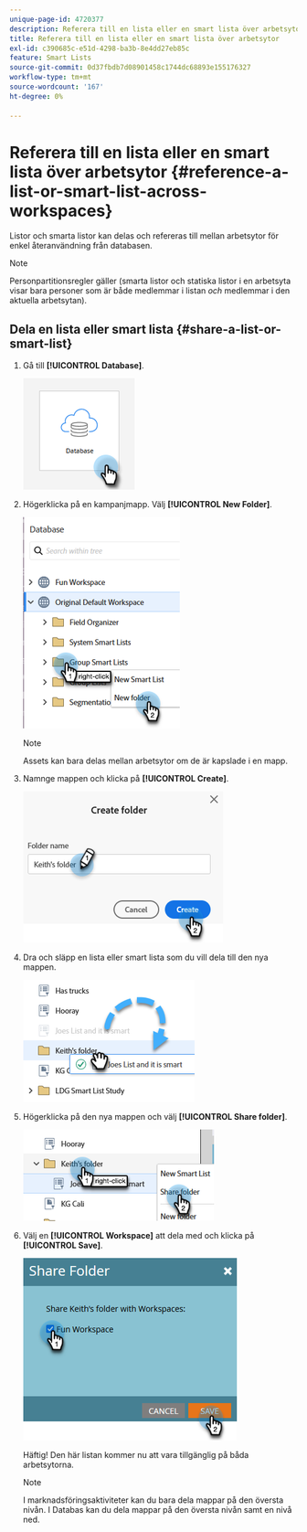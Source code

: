 ```yaml
---
unique-page-id: 4720377
description: Referera till en lista eller en smart lista över arbetsytor - Marketo Docs - produktdokumentation
title: Referera till en lista eller en smart lista över arbetsytor
exl-id: c390685c-e51d-4298-ba3b-8e4dd27eb85c
feature: Smart Lists
source-git-commit: 0d37fbdb7d08901458c1744dc68893e155176327
workflow-type: tm+mt
source-wordcount: '167'
ht-degree: 0%

---
```


# Referera till en lista eller en smart lista över arbetsytor {#reference-a-list-or-smart-list-across-workspaces}

Listor och smarta listor kan delas och refereras till mellan arbetsytor för enkel återanvändning från databasen.

>[!NOTE]
>
>Personpartitionsregler gäller (smarta listor och statiska listor i en arbetsyta visar bara personer som är både medlemmar i listan _och_ medlemmar i den aktuella arbetsytan).

## Dela en lista eller smart lista {#share-a-list-or-smart-list}

1. Gå till **[!UICONTROL Database]**.

   ![](assets/reference-a-list-or-smart-list-across-workspaces-1.png)

1. Högerklicka på en kampanjmapp. Välj **[!UICONTROL New Folder]**.

   ![](assets/reference-a-list-or-smart-list-across-workspaces-2.png)

   >[!NOTE]
   >
   >Assets kan bara delas mellan arbetsytor om de är kapslade i en mapp.

1. Namnge mappen och klicka på **[!UICONTROL Create]**.

   ![](assets/reference-a-list-or-smart-list-across-workspaces-3.png)

1. Dra och släpp en lista eller smart lista som du vill dela till den nya mappen.

   ![](assets/reference-a-list-or-smart-list-across-workspaces-4.png)

1. Högerklicka på den nya mappen och välj **[!UICONTROL Share folder]**.

   ![](assets/reference-a-list-or-smart-list-across-workspaces-5.png)

1. Välj en **[!UICONTROL Workspace]** att dela med och klicka på **[!UICONTROL Save]**.

   ![](assets/reference-a-list-or-smart-list-across-workspaces-6.png)

   Häftig! Den här listan kommer nu att vara tillgänglig på båda arbetsytorna.

   >[!NOTE]
   >
   >I marknadsföringsaktiviteter kan du bara dela mappar på den översta nivån. I Databas kan du dela mappar på den översta nivån samt en nivå ned.
